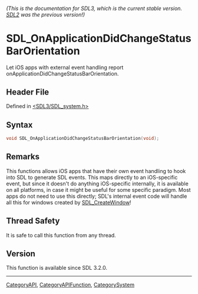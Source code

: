 ###### (This is the documentation for SDL3, which is the current stable version. [SDL2](https://wiki.libsdl.org/SDL2/) was the previous version!)
# SDL_OnApplicationDidChangeStatusBarOrientation

Let iOS apps with external event handling report onApplicationDidChangeStatusBarOrientation.

## Header File

Defined in [<SDL3/SDL_system.h>](https://github.com/libsdl-org/SDL/blob/main/include/SDL3/SDL_system.h)

## Syntax

```c
void SDL_OnApplicationDidChangeStatusBarOrientation(void);
```

## Remarks

This functions allows iOS apps that have their own event handling to hook
into SDL to generate SDL events. This maps directly to an iOS-specific
event, but since it doesn't do anything iOS-specific internally, it is
available on all platforms, in case it might be useful for some specific
paradigm. Most apps do not need to use this directly; SDL's internal event
code will handle all this for windows created by
[SDL_CreateWindow](SDL_CreateWindow)!

## Thread Safety

It is safe to call this function from any thread.

## Version

This function is available since SDL 3.2.0.

----
[CategoryAPI](CategoryAPI), [CategoryAPIFunction](CategoryAPIFunction), [CategorySystem](CategorySystem)

